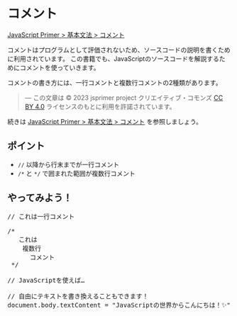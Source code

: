 # コメント

<a href="https://jsprimer.net/basic/comments/" target="_blank" rel="noreferrer">JavaScript Primer > 基本文法 > コメント</a>

コメントはプログラムとして評価されないため、ソースコードの説明を書くために利用されています。
この書籍でも、JavaScriptのソースコードを解説するためにコメントを使っていきます。

コメントの書き方には、一行コメントと複数行コメントの2種類があります。

> ― この文章は © 2023 jsprimer project クリエイティブ・コモンズ [CC BY 4.0](https://github.com/asciidwango/js-primer/blob/master/LICENSE-CC-BY) ライセンスのもとに利用を許諾されています。

続きは <a href="https://jsprimer.net/basic/comments/" target="_blank" rel="noreferrer">JavaScript Primer > 基本文法 > コメント</a> を参照しましょう。

## ポイント

- `//` 以降から行末までが一行コメント
- `/*` と `*/` で囲まれた範囲が複数行コメント

## やってみよう！

<!-- prettier-ignore -->
<div class="codepen" data-prefill data-editable data-default-tab="js,result" data-height="480">

<pre data-lang="js">
// これは一行コメント

/*
   これは
    複数行
      コメント
 */

// JavaScriptを使えば…

// 自由にテキストを書き換えることもできます！
document.body.textContent = "JavaScriptの世界からこんにちは！✨";
</pre>
</div>
<script async src="https://static.codepen.io/assets/embed/ei.js"></script>
